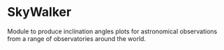 # SkyWalker
Module to produce inclination angles plots for astronomical observations from a range of observatories around the world.
